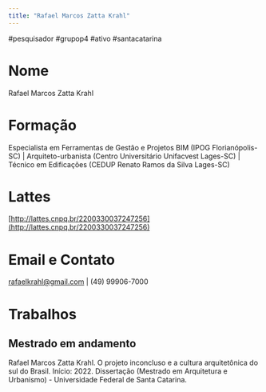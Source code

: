 ```yaml
---
title: "Rafael Marcos Zatta Krahl"
---
```


#pesquisador #grupop4 #ativo #santacatarina  

# Nome
Rafael Marcos Zatta Krahl
# Formação
Especialista em Ferramentas de Gestão e Projetos BIM (IPOG Florianópolis-SC) | Arquiteto-urbanista (Centro Universitário Unifacvest Lages-SC) | Técnico em Edificações (CEDUP Renato Ramos da Silva Lages-SC)
# Lattes
[http://lattes.cnpq.br/2200330037247256](http://lattes.cnpq.br/2200330037247256)
# Email e Contato
[rafaelkrahl@gmail.com](mailto:rafaelkrahl@gmail.com) | (49) 99906-7000
# Trabalhos

## Mestrado em andamento

Rafael Marcos Zatta Krahl. O projeto inconcluso e a cultura arquitetônica do sul do Brasil. Início: 2022. Dissertação (Mestrado em Arquitetura e Urbanismo) - Universidade Federal de Santa Catarina.
